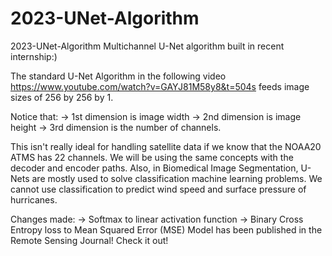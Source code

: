 # 2023-UNet-Algorithm

2023-UNet-Algorithm Multichannel U-Net algorithm built in recent internship:) 

The standard U-Net Algorithm in the following video https://www.youtube.com/watch?v=GAYJ81M58y8&t=504s feeds image sizes of 256 by 256 by 1.

Notice that:
-> 1st dimension is image width 
-> 2nd dimension is image height 
-> 3rd dimension is the number of channels.

This isn't really ideal for handling satellite data if we know that the NOAA20 ATMS has 22 channels.
We will be using the same concepts with the decoder and encoder paths.
Also, in Biomedical Image Segmentation, U-Nets are mostly used to solve classification machine learning problems. 
We cannot use classification to predict wind speed and surface pressure of hurricanes.

Changes made: 
-> Softmax to linear activation function 
-> Binary Cross Entropy loss to Mean Squared Error (MSE) Model has been published in the Remote Sensing Journal! Check it out!
